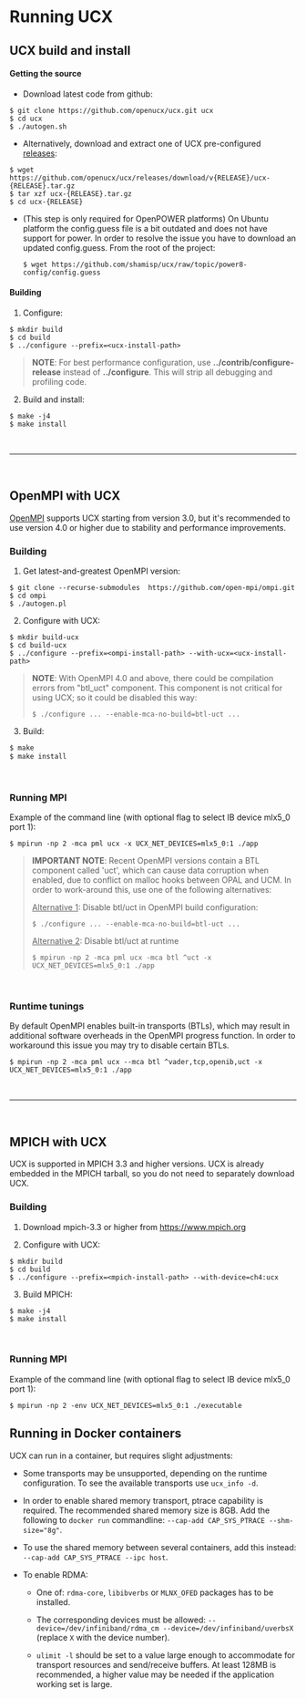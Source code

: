 <!--
  Copyright (c) NVIDIA CORPORATION & AFFILIATES, 2019. ALL RIGHTS RESERVED.
  See file LICENSE for terms.
-->

# Running UCX

## UCX build and install

#### Getting the source


* Download latest code from github:
```
$ git clone https://github.com/openucx/ucx.git ucx
$ cd ucx
$ ./autogen.sh
```

* Alternatively, download and extract one of UCX pre-configured [releases](download):
```
$ wget https://github.com/openucx/ucx/releases/download/v{RELEASE}/ucx-{RELEASE}.tar.gz
$ tar xzf ucx-{RELEASE}.tar.gz
$ cd ucx-{RELEASE}
```

* (This step is only required for OpenPOWER platforms)
  On Ubuntu platform the config.guess file is a bit outdated and does not have
  support for power. In order to resolve the issue you have to download an updated config.guess.
  From the root of the project:
  ```
  $ wget https://github.com/shamisp/ucx/raw/topic/power8-config/config.guess
  ```

#### Building

1. Configure:
  ```
  $ mkdir build
  $ cd build
  $ ../configure --prefix=<ucx-install-path>
  ```
  > **NOTE**: For best performance configuration, use **../contrib/configure-release**
  > instead of **../configure**.
  > This will strip all debugging and profiling code.


2. Build and install:
  ```
  $ make -j4
  $ make install
  ```

<br/>

---
<br/>

## OpenMPI with UCX

[OpenMPI](https://www.open-mpi.org) supports UCX starting from version 3.0, but
it's recommended to use version 4.0 or higher due to stability and performance
improvements.

### Building

1. Get latest-and-greatest OpenMPI version:
  ```
  $ git clone --recurse-submodules  https://github.com/open-mpi/ompi.git
  $ cd ompi
  $ ./autogen.pl
  ```

2. Configure with UCX:
  ```
  $ mkdir build-ucx
  $ cd build-ucx
  $ ../configure --prefix=<ompi-install-path> --with-ucx=<ucx-install-path>
  ```
> **NOTE**: With OpenMPI 4.0 and above, there could be compilation errors from "btl_uct" component.
> This component is not critical for using UCX; so it could be disabled this way:
> ```
> $ ./configure ... --enable-mca-no-build=btl-uct ...
> ```

3. Build:
  ```bash
  $ make
  $ make install
  ```

<br/>

### Running MPI

Example of the command line (with optional flag to select IB device mlx5_0 port 1):
```
$ mpirun -np 2 -mca pml ucx -x UCX_NET_DEVICES=mlx5_0:1 ./app
```
> **IMPORTANT NOTE**: Recent OpenMPI versions contain a BTL component called 'uct',
> which can cause data corruption when enabled, due to conflict on malloc hooks
> between OPAL and UCM.
> In order to work-around this, use one of the following alternatives:
>
> <u>Alternative 1</u>: Disable btl/uct in OpenMPI build configuration:
> ```
> $ ./configure ... --enable-mca-no-build=btl-uct ...
> ```
>
> <u>Alternative 2</u>: Disable btl/uct at runtime
> ```
> $ mpirun -np 2 -mca pml ucx -mca btl ^uct -x UCX_NET_DEVICES=mlx5_0:1 ./app
> ```

<br/>

### Runtime tunings
By default OpenMPI enables built-in transports (BTLs), which may result in additional
software overheads in the OpenMPI progress function. In order to workaround this issue
you may try to disable certain BTLs.
```
$ mpirun -np 2 -mca pml ucx --mca btl ^vader,tcp,openib,uct -x UCX_NET_DEVICES=mlx5_0:1 ./app
```

<br/>

---
<br/>

## MPICH with UCX
UCX is supported in MPICH 3.3 and higher versions.
UCX is already embedded in the MPICH tarball, so you do not need to separately download UCX.

### Building

1. Download mpich-3.3 or higher from https://www.mpich.org

2. Configure with UCX:
```
$ mkdir build
$ cd build
$ ../configure --prefix=<mpich-install-path> --with-device=ch4:ucx
```

3. Build MPICH:
```
$ make -j4
$ make install
```

<br/>

### Running MPI
Example of the command line (with optional flag to select IB device mlx5_0 port 1):
```
$ mpirun -np 2 -env UCX_NET_DEVICES=mlx5_0:1 ./executable
```

## Running in Docker containers
UCX can run in a container, but requires slight adjustments:

* Some transports may be unsupported, depending on the runtime configuration.
To see the available transports use `ucx_info -d`.

* In order to enable shared memory transport, ptrace capability is required. The recommended shared memory size is 8GB. Add the following to `docker run` commandline: `--cap-add CAP_SYS_PTRACE --shm-size="8g"`.

* To use the shared memory between several containers, add this instead: `--cap-add CAP_SYS_PTRACE --ipc host`.

* To enable RDMA:
  * One of: `rdma-core`, `libibverbs` or `MLNX_OFED` packages has to be installed.

  * The corresponding devices must be allowed: `--device=/dev/infiniband/rdma_cm --device=/dev/infiniband/uverbsX` (replace `X` with the device number).

  * `ulimit -l` should be set to a value large enough to accommodate for transport resources and send/receive buffers. At least 128MB is recommended, a higher value may be needed if the application working set is large.
